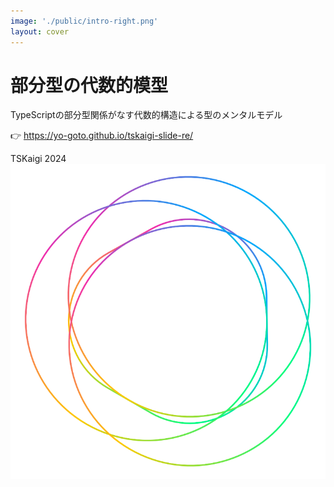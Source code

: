 ```yaml
---
image: './public/intro-right.png'
layout: cover
---
```


# **部分型の代数的模型**

TypeScriptの部分型関係がなす代数的構造による型のメンタルモデル

👉 https://yo-goto.github.io/tskaigi-slide-re/

<div class="absolute bottom-15 left-15">
  <span class="font-bold text-2xl">
    TSKaigi 2024
  </span>
</div>

<div class="absolute top-55 -right-10 -z-10">
  <img src="/public/other/img_model-image.png" class="h-110" />
</div>


<!--
LT: 10分
-->
